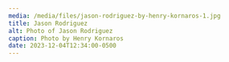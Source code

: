 ```yaml
---
media: /media/files/jason-rodriguez-by-henry-kornaros-1.jpg
title: Jason Rodriguez
alt: Photo of Jason Rodriguez
caption: Photo by Henry Kornaros
date: 2023-12-04T12:34:00-0500
---
```

